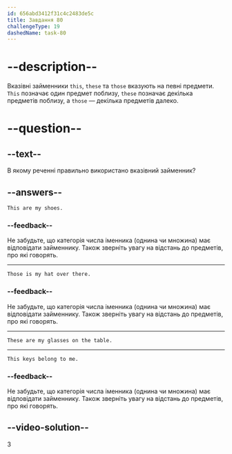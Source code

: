 ```yaml
---
id: 656abd3412f31c4c2483de5c
title: Завдання 80
challengeType: 19
dashedName: task-80
---
```


# --description--

Вказівні займенники `this`, `these` та `those` вказують на певні предмети. `This` позначає один предмет поблизу, `these` позначає декілька предметів поблизу, а `those` — декілька предметів далеко.

# --question--

## --text--

В якому реченні правильно використано вказівний займенник?

## --answers--

`This are my shoes.`

### --feedback--

Не забудьте, що категорія числа іменника (однина чи множина) має відповідати займеннику. Також зверніть увагу на відстань до предметів, про які говорять.

---

`Those is my hat over there.`

### --feedback--

Не забудьте, що категорія числа іменника (однина чи множина) має відповідати займеннику. Також зверніть увагу на відстань до предметів, про які говорять.

---

`These are my glasses on the table.`

---

`This keys belong to me.`

### --feedback--

Не забудьте, що категорія числа іменника (однина чи множина) має відповідати займеннику. Також зверніть увагу на відстань до предметів, про які говорять.

## --video-solution--

3
